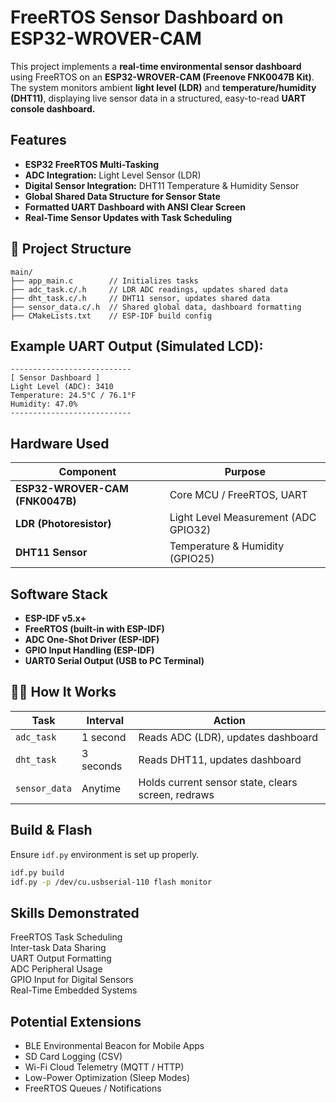 
# FreeRTOS Sensor Dashboard on ESP32-WROVER-CAM

This project implements a **real-time environmental sensor dashboard** using FreeRTOS on an **ESP32-WROVER-CAM (Freenove FNK0047B Kit)**. The system monitors ambient **light level (LDR)** and **temperature/humidity (DHT11)**, displaying live sensor data in a structured, easy-to-read **UART console dashboard.**

## Features
- **ESP32 FreeRTOS Multi-Tasking**
- **ADC Integration:** Light Level Sensor (LDR)
- **Digital Sensor Integration:** DHT11 Temperature & Humidity Sensor
- **Global Shared Data Structure for Sensor State**
- **Formatted UART Dashboard with ANSI Clear Screen**
- **Real-Time Sensor Updates with Task Scheduling**

## 📂 Project Structure
```
main/
├── app_main.c        // Initializes tasks
├── adc_task.c/.h     // LDR ADC readings, updates shared data
├── dht_task.c/.h     // DHT11 sensor, updates shared data
├── sensor_data.c/.h  // Shared global data, dashboard formatting
├── CMakeLists.txt    // ESP-IDF build config
```

## Example UART Output (Simulated LCD):
```
---------------------------
[ Sensor Dashboard ]
Light Level (ADC): 3410
Temperature: 24.5°C / 76.1°F
Humidity: 47.0%
---------------------------
```

## Hardware Used
| Component               | Purpose                |
|--------------------------|------------------------|
| **ESP32-WROVER-CAM (FNK0047B)** | Core MCU / FreeRTOS, UART |
| **LDR (Photoresistor)**  | Light Level Measurement (ADC GPIO32) |
| **DHT11 Sensor**         | Temperature & Humidity (GPIO25) |

## Software Stack
- **ESP-IDF v5.x+**
- **FreeRTOS (built-in with ESP-IDF)**
- **ADC One-Shot Driver (ESP-IDF)**
- **GPIO Input Handling (ESP-IDF)**
- **UART0 Serial Output (USB to PC Terminal)**

## 🧑‍💻 How It Works
| Task      | Interval | Action               |
|-----------|----------|-----------------------|
| `adc_task`| 1 second | Reads ADC (LDR), updates dashboard |
| `dht_task`| 3 seconds | Reads DHT11, updates dashboard |
| `sensor_data` | Anytime | Holds current sensor state, clears screen, redraws |

## Build & Flash
Ensure `idf.py` environment is set up properly.

```bash
idf.py build
idf.py -p /dev/cu.usbserial-110 flash monitor
```

## Skills Demonstrated
 FreeRTOS Task Scheduling  
 Inter-task Data Sharing  
 UART Output Formatting  
 ADC Peripheral Usage  
 GPIO Input for Digital Sensors  
 Real-Time Embedded Systems

## Potential Extensions
- BLE Environmental Beacon for Mobile Apps
- SD Card Logging (CSV)
- Wi-Fi Cloud Telemetry (MQTT / HTTP)
- Low-Power Optimization (Sleep Modes)
- FreeRTOS Queues / Notifications

